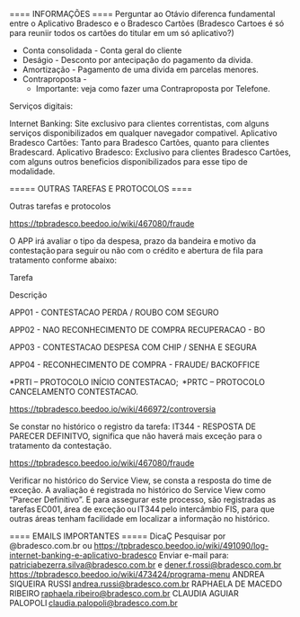 ==== INFORMAÇÕES ====
Perguntar ao Otávio diferenca fundamental entre o Aplicativo Bradesco e o Bradesco Cartões (Bradesco Cartoes é só para reuniir todos os cartões do titular em um só aplicativo?)

- Conta consolidada - Conta geral do cliente
- Deságio - Desconto por antecipação do pagamento da divida.
- Amortização - Pagamento de uma divida em parcelas menores.
- Contraproposta - 
    - Importante: veja como fazer uma Contraproposta por Telefone.

Serviços digitais:

Internet Banking: Site exclusivo para clientes correntistas, com alguns serviços disponibilizados em qualquer navegador compativel.
Aplicativo Bradesco Cartões: Tanto para Bradesco Cartões, quanto para clientes Bradescard.
Aplicativo Bradesco: Exclusivo para clientes Bradesco Cartões, com alguns outros beneficios disponibilizados para esse tipo de modalidade.


===== OUTRAS TAREFAS E PROTOCOLOS ====

Outras tarefas e protocolos

https://tpbradesco.beedoo.io/wiki/467080/fraude

O APP irá avaliar o tipo da despesa, prazo da bandeira e motivo da contestação para seguir ou não com o crédito e abertura de fila para tratamento conforme abaixo: 

Tarefa 

Descrição 

APP01 - CONTESTACAO PERDA / ROUBO COM SEGURO 

APP02 - NAO RECONHECIMENTO DE COMPRA RECUPERACAO - BO 

APP03 - CONTESTACAO DESPESA COM CHIP / SENHA E SEGURA 

APP04 - RECONHECIMENTO DE COMPRA - FRAUDE/ BACKOFFICE 


*PRTI – PROTOCOLO INÍCIO CONTESTACAO; 
*PRTC – PROTOCOLO CANCELAMENTO CONTESTACAO.


https://tpbradesco.beedoo.io/wiki/466972/controversia

Se constar no histórico o registro da tarefa: IT344 - RESPOSTA DE PARECER DEFINITVO, significa que não haverá mais exceção para o tratamento da contestação. 

https://tpbradesco.beedoo.io/wiki/467080/fraude

Verificar no histórico do Service View, se consta a resposta do time de exceção. A avaliação é registrada no histórico do Service View como “Parecer Definitivo”. 
E para assegurar este processo, são registradas as tarefas EC001, área de exceção ou IT344 pelo intercâmbio FIS, para que outras áreas tenham facilidade em localizar a informação no histórico. 




==== EMAILS IMPORTANTES =====
DicaÇ Pesquisar por @bradesco.com.br ou 
https://tpbradesco.beedoo.io/wiki/491090/log-internet-banking-e-aplicativo-bradesco
Enviar e-mail para: patriciabezerra.silva@bradesco.com.br e dener.f.rossi@bradesco.com.br
https://tpbradesco.beedoo.io/wiki/473424/programa-menu
ANDREA SIQUEIRA RUSSI andrea.russi@bradesco.com.br 
RAPHAELA DE MACEDO RIBEIRO raphaela.ribeiro@bradesco.com.br 
CLAUDIA AGUIAR PALOPOLI claudia.palopoli@bradesco.com.br 
